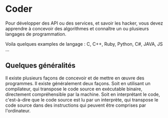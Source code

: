 # Coder

Pour développer des API ou des services, et savoir les hacker, vous devez apprendre à concevoir des algorithmes et connaître un ou plusieurs langages de programmation.

Voila quelques examples de langage : C, C++, Ruby, Python, C#, JAVA, JS ...

## Quelques généralités

Il existe plusieurs façons de concevoir et de mettre en œuvre des programmes. Il existe généralement deux façons. Soit en utilisant un compilateur, qui transpose le code source en exécutable binaire, directement compréhensible par la machine. Soit en interprétant le code, c'est-à-dire que le code source est lu par un interprète, qui transpose le code source dans des instructions qui peuvent être comprises par l'ordinateur.
